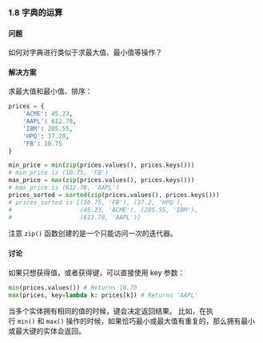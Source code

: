 ### 1.8 字典的运算

#### 问题

如何对字典进行类似于求最大值、最小值等操作？

#### 解决方案

求最大值和最小值、排序：

```python
prices = {
    'ACME': 45.23,
    'AAPL': 612.78,
    'IBM': 205.55,
    'HPQ': 37.20,
    'FB': 10.75
}

min_price = min(zip(prices.values(), prices.keys()))
# min_price is (10.75, 'FB')
max_price = max(zip(prices.values(), prices.keys()))
# max_price is (612.78, 'AAPL')
prices_sorted = sorted(zip(prices.values(), prices.keys()))
# prices_sorted is [(10.75, 'FB'), (37.2, 'HPQ'),
#                   (45.23, 'ACME'), (205.55, 'IBM'),
#                   (612.78, 'AAPL')]
```

注意 `zip()` 函数创建的是一个只能访问一次的迭代器。 

#### 讨论

如果只想获得值，或者获得键，可以直接使用 key 参数：

```python
min(prices.values()) # Returns 10.75
max(prices, key=lambda k: prices[k]) # Returns 'AAPL'
```

当多个实体拥有相同的值的时候，键会决定返回结果。 比如，在执行 `min()` 和 `max()` 操作的时候，如果恰巧最小或最大值有重复的，那么拥有最小或最大键的实体会返回。